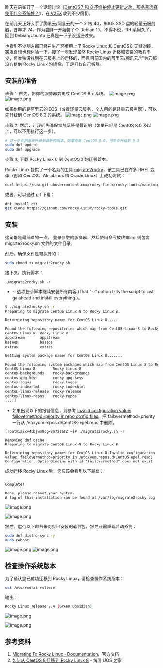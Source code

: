 昨天在语雀开了一个话题讨论《[CentOS 7 和 8 不维护停止更新之后，服务器选择使用什么系统好？](https://www.yuque.com/bioitee/topics/3)》，在[ V2EX](https://www.v2ex.com/t/805300) 收到不少回复。

在前几天正好入手了腾讯云/阿里云的一个 2 核 4G，80GB SSD 盘的轻量云服务器，首年才 74，作为尝鲜一开始装了个 Debian 10，不得不说，RH 系用久了，回到 Debian/Ubuntu 还真是一下子没适应过来。

也看到不少朋友都已经在生产环境用上了 Rocky Linux 和 CentOS 8 无缝对接，突发奇想也想体验一下，搜了一圈发现虽然 Rocky Linux 迁移和安装的教程不少，但唯独没找到在云服务上的迁移的，而且目前国内的阿里云/腾讯云/华为云都没有提供 Rocky Linux 的镜像，于是开始自己折腾。

## 安装前准备

步骤 1. 首先，把你的服务器变更成 CentOS 8.x 系统。
![image.png](https://shub-1251708715.cos.ap-guangzhou.myqcloud.com/elog-docs-images/Fk1qd_KA0bQQGzVlj9Uu_tQQZ9uy.png)
![image.png](https://shub-1251708715.cos.ap-guangzhou.myqcloud.com/elog-docs-images/FqaH_jPUZfUgkZAmwc4ArAdgoh9P.png)

如果你用的是阿里云的 ECS（或者轻量云服务，个人用的是轻量云服务器），可以先升级到 CentOS 8.2 的系统。
![image.png](https://shub-1251708715.cos.ap-guangzhou.myqcloud.com/elog-docs-images/FtaE7Ybb8ewn_cJAxlYFqd9Zah5B.png)
![image.png](https://shub-1251708715.cos.ap-guangzhou.myqcloud.com/elog-docs-images/FjCrRWqy1hrIsHHOYghc8rB78VmF.png)

步骤 2. 然后，让我们先确保您的系统是最新的（如果已经是 CentOS 8.0 及以上，可以不用执行这一步）。

```bash
# 这一步会把系统升级到最新的版本，如果你是 CentOS 8.0，可能会升级到 8.5
sudo dnf update
sudo dnf upgrade
```

步骤 3. 下载 Rocky Linux 8 到 CentOS 8 的迁移脚本。

Rocky Linux 提供了一个名为的工具 [migrate2rocky](https://docs.rockylinux.org/zh/guides/migrate2rocky/)，该工具已在许多 RHEL 变体（例如 CentOS、AlmaLinux 和 Oracle Linux）上成功测试：

```bash
curl https://raw.githubusercontent.com/rocky-linux/rocky-tools/main/migrate2rocky/migrate2rocky.sh -o migrate2rocky.sh
```

或者，可以通过 git 下载：

```bash
dnf install git
git clone https://github.com/rocky-linux/rocky-tools.git
```

## 安装

这可能是最简单的一点。 登录到您的服务器，然后使用命令放终端 cd 到包含 migrate2rocky.sh 文件的文件目录。

然后，确保文件是可执行的：

```bash
sudo chmod +x migrate2rocky.sh
```

接下来，执行脚本：

```
./migrate2rocky.sh -r
```

- -r 选项告诉脚本继续安装所有内容 (That "-r" option tells the script to just go ahead and install everything.)。

```bash
$ ./migrate2rocky.sh -r
Preparing to migrate CentOS Linux 8 to Rocky Linux 8.

Determining repository names for CentOS Linux 8.....

Found the following repositories which map from CentOS Linux 8 to Rocky Linux 8:
CentOS Linux 8  Rocky Linux 8
appstream       appstream
baseos          baseos
extras          extras

Getting system package names for CentOS Linux 8.......

Found the following system packages which map from CentOS Linux 8 to Rocky Linux 8:
CentOS Linux 8        Rocky Linux 8
centos-backgrounds    rocky-backgrounds
centos-gpg-keys       rocky-gpg-keys
centos-logos          rocky-logos
centos-indexhtml      rocky-indexhtml
centos-linux-release  rocky-release
centos-linux-repos    rocky-repos
[...]
```

- 如果出现以下的报错信息，则参考 [Invalid configuration value: failovermethod=priority in repo config files](https://bugzilla.redhat.com/show_bug.cgi?id=1961083)，把 failovermethod=priority 一行从 /etc/yum.repos.d/CentOS-epel.repo 中删除。

```shell
[root@iZ7xv4bbjwm8qgx8m72z68Z ~]# ./migrate2rocky.sh -r

Removing dnf cache
Preparing to migrate CentOS Linux 8 to Rocky Linux 8.

Determining repository names for CentOS Linux 8.Invalid configuration value: failovermethod=priority in /etc/yum.repos.d/CentOS-epel.repo; Configuration: OptionBinding with id "failovermethod" does not exist
```

成功迁移 Rocky Linux 后，您应该会看到以下输出：

```bash
...
Complete!

Done, please reboot your system.
A log of this installation can be found at /var/log/migrate2rocky.log
```

![image.png](https://shub-1251708715.cos.ap-guangzhou.myqcloud.com/elog-docs-images/Fr1ZwTn16QfdEweKjhpCu1Yajb9K.png)

![image.png](https://shub-1251708715.cos.ap-guangzhou.myqcloud.com/elog-docs-images/FitnvEWO4d23TX-NSQz-pObx8xuO.png)

然后，运行以下命令来同步已安装的软件包，然后只需重新启动系统：

```bash
sudo dnf distro-sync -y
sudo reboot
```

![image.png](https://shub-1251708715.cos.ap-guangzhou.myqcloud.com/elog-docs-images/FsTMKsGBRiRbvRM3DdeYrEfYgDU0.png)
![image.png](https://shub-1251708715.cos.ap-guangzhou.myqcloud.com/elog-docs-images/Fus9rZsnBGvgLohr18SnW1ZKByPu.png)

## 检查操作系统版本

为了确认您已成功迁移到 Rocky Linux，请检查操作系统版本：

```bash
cat /etc/redhat-release
```

输出：

```bash
Rocky Linux release 8.4 (Green Obsidian)
```

![image.png](https://shub-1251708715.cos.ap-guangzhou.myqcloud.com/elog-docs-images/FlNtsYaHWfIDJhP9Vb5x1fq7gtsg.png)

![image.png](https://shub-1251708715.cos.ap-guangzhou.myqcloud.com/elog-docs-images/Fp801elk1r_VJpvx1bzvp4L0Q-ks.png)

## 参考资料

1. [Migrating To Rocky Linux - Documentation](https://docs.rockylinux.org/guides/migrate2rocky/)，官方文档
2. [如何从 CentOS 8 迁移到 Rocky Linux 8](https://www.xtuos.com/2819.html) - 统信 UOS 之家
